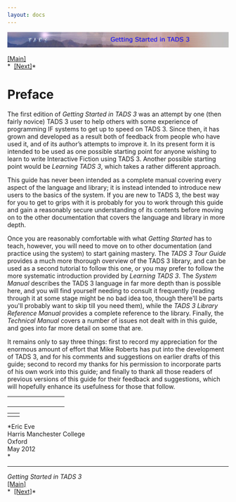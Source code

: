 ```yaml
---
layout: docs
---
```



[<img src="topbar.jpg" data-border="0" />](index.html)





[\[Main\]](index.html)  
*  [\[Next\]](generalintroduction.html)*

# Preface

The first edition of *Getting Started in TADS 3* was an attempt by one
(then fairly novice) TADS 3 user to help others with some experience of
programming IF systems to get up to speed on TADS 3. Since then, it has
grown and developed as a result both of feedback from people who have
used it, and of its author’s attempts to improve it. In its present form
it is intended to be used as one possible starting point for anyone
wishing to learn to write Interactive Fiction using TADS 3. Another
possible starting point would be *Learning TADS 3*, which takes a rather
different approach.

This guide has never been intended as a complete manual covering every
aspect of the language and library; it is instead intended to introduce
new users to the basics of the system. If you are new to TADS 3, the
best way for you to get to grips with it is probably for you to work
through this guide and gain a reasonably secure understanding of its
contents before moving on to the other documentation that covers the
language and library in more depth.

Once you are reasonably comfortable with what *Getting Started* has to
teach, however, you will need to move on to other documentation (and
practice using the system) to start gaining mastery. The *TADS 3 Tour
Guide* provides a much more thorough overview of the TADS 3 library, and
can be used as a second tutorial to follow this one, or you may prefer
to follow the more systematic introduction provided by *Learning TADS
3*. The *System Manual* describes the TADS 3 language in far more depth
than is possible here, and you will find yourself needing to consult it
frequently (reading through it at some stage might be no bad idea too,
though there'll be parts you'll probably want to skip till you need
them), while the *TADS 3 Library Reference Manual* provides a complete
reference to the library. Finally, the *Technical Manual* covers a
number of issues not dealt with in this guide, and goes into far more
detail on some that are.

It remains only to say three things: first to record my appreciation for
the enormous amount of effort that Mike Roberts has put into the
development of TADS 3, and for his comments and suggestions on earlier
drafts of this guide; second to record my thanks for his permission to
incorporate parts of his own work into this guide; and finally to thank
all those readers of previous versions of this guide for their feedback
and suggestions, which will hopefully enhance its usefulness for those
that follow.

<table data-border="0" data-cellpadding="0" data-cellspacing="0">
<colgroup>
<col style="width: 50%" />
<col style="width: 50%" />
</colgroup>
<tbody>
<tr data-valign="TOP">
<td width="51"></td>
<td> <br />
</td>
</tr>
</tbody>
</table>

|     |     |
|-----|-----|
|     |     |

*Eric Eve  
Harris Manchester College  
Oxford  
May 2012  
*

  

------------------------------------------------------------------------

*Getting Started in TADS 3*  
[\[Main\]](index.html)  
*  [\[Next\]](generalintroduction.html)*


